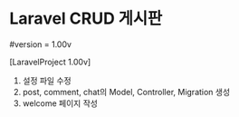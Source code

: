 Laravel CRUD 게시판
==============================

#version = 1.00v

[LaravelProject 1.00v]
1. 설정 파일 수정
1. post, comment, chat의 Model, Controller, Migration 생성
2. welcome 페이지 작성